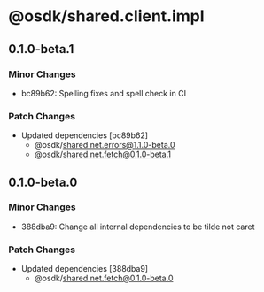 # @osdk/shared.client.impl

## 0.1.0-beta.1

### Minor Changes

- bc89b62: Spelling fixes and spell check in CI

### Patch Changes

- Updated dependencies [bc89b62]
  - @osdk/shared.net.errors@1.1.0-beta.0
  - @osdk/shared.net.fetch@0.1.0-beta.1

## 0.1.0-beta.0

### Minor Changes

- 388dba9: Change all internal dependencies to be tilde not caret

### Patch Changes

- Updated dependencies [388dba9]
  - @osdk/shared.net.fetch@0.1.0-beta.0
